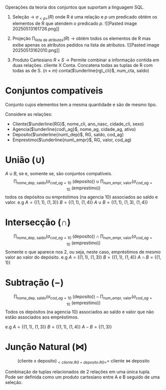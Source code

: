 Operações da teoria dos conjuntos que suportam a linguagem SQL.

1. Seleção -> $\sigma_{<p>}(R)$
onde R é uma relação e $p$ um predicado 
obtém os elementos de R que atendem o predicado $p$.
![[Pasted image 20250513161726.png]]

2. Projeção $\prod_{\text{lista de atributos}}(R)$ -> obtém todos os elementos de R mas exibe apenas os atributos pedidos na lista de atributos.
![[Pasted image 20250513162010.png]]
3. Produto Cartesiano  $R \times S$ -> Permite combinar a informação contida em duas relações. 
cliente X Conta. Concatena todas as tuplas de R com todas as de S. ($n\times m$)
conta($\underline{rg\_cli}$, num_cta, saldo)

# Conjuntos compatíveis
Conjunto cujos elementos tem a mesma quantidade e são de mesmo tipo.

Considere as relações:
- Cliente($\underline{RG}$, nome_cli, ano_nasc, cidade_cli, sexo)
- Agencia($\underline{cod\_ag}$, nome_ag, cidade_ag, ativo)
- Deposito($\underline{num\_dep}$, RG, saldo, cod_ag)
- Emprestimo($\underline{num\_empr}$, RG, valor, cod_ag)

# União ($\cup$)
$A\cup B$, se e, somente se, são conjuntos compatíveis.
$$\prod_{\text{nome\_dep, \ saldo}}(\sigma_{cod\_{ag}=10}\ \text{(deposito)}) \cup \prod_{\text{num\_empr, \ valor}}(\sigma_{cod\_{ag}=10}\ \text{(emprestimo)})$$
todos os depósitos ou empréstimos (na agencia 10) associados ao saldo e valor.
e.g 
$A = \{(1,1), \ (1,3)\}$
$B = \{(1,1), \ (1,4)\}$
$A\cup B = \{(1,1), \ (1,3), \ (1,4)\}$


# Intersecção ($\cap$)
$$\prod_{\text{nome\_dep, \ saldo}}(\sigma_{cod\_{ag}=10}\ \text{(deposito)}) \cap \prod_{\text{num\_empr, \ valor}}(\sigma_{cod\_{ag}=10}\ \text{(emprestimo)})$$
Somente o que aparece nos 2, ou seja, neste caso, empréstimos de mesmo valor ao valor do depósito. 
e.g 
$A = \{(1,1), \ (1,3)\}$
$B = \{(1,1), \ (1,4)\}$
$A\cap B = \{(1,1) \}$

# Subtração ($-$)
$$\prod_{\text{nome\_dep, \ saldo}}(\sigma_{cod\_{ag}=10}\ \text{(deposito)}) - \prod_{\text{num\_empr, \ valor}}(\sigma_{cod\_{ag}=10}\ \text{(emprestimo)})$$
Todos os depósitos (na agencia 10) associados ao saldo e valor que não estão associados aos empréstimos.

e.g 
$A = \{(1,1), \ (1,3)\}$
$B = \{(1,1), \ (1,4)\}$
$A - B = \{(1,3)\}$

# Junção Natural ($\Join$)

$$ \text{(cliente x deposito)}_{<cliente.RG \ = \ deposito.RG>}  = \ \text{cliente} \Join \text{deposito} $$

Combinação de tuplas relacionados de 2 relações em uma única tupla.
Pode ser definida como um produto cartesiano entre A e B seguido de uma seleção.


